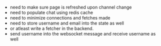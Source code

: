 - need to make sure page is refreshed upon channel change
- need to populate chat using redis cache
- need to minimize connections and fetches made
- need to store username and email into the state as well
- or atleast write a fetcher in the backend.
- send username into the websocket message and receive username as well
